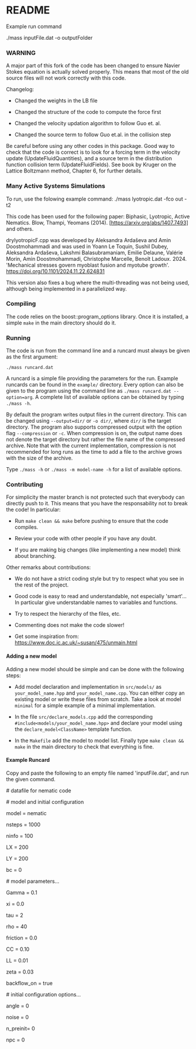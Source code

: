 # README #

Example run command

./mass inputFile.dat -o outputFolder

### WARNING ###

A major part of this fork of the code has been changed to ensure Navier Stokes equation is actually solved properly. This means that most of the old source files will not work correctly with this code. 

Changelog:

* Changed the weights in the LB file

* Changed the structure of the code to compute the force first

* Changed the velocity updation algorithm to follow Guo et. al.

* Changed the source term to follow Guo et.al. in the collision step


Be careful before using any other codes in this package. Good way to check that the code is correct is to look for a forcing term in the velocity update (UpdateFluidQuantities), and a source term in the distribution function collision term (UpdateFluidFields). See book by Kruger on the Lattice Boltzmann method, Chapter 6, for further details.

### Many Active Systems Simulations ###

To run, use the folowing example command:
./mass lyotropic.dat -fco out -t2

This code has been used for the following paper:
Biphasic, Lyotropic, Active Nematics. Blow, Thampi, Yeomans (2014). [https://arxiv.org/abs/1407.7493]
and others.

drylyotropicF.cpp was developed by Aleksandra Ardaševa and Amin Doostmohammadi and was used in
Yoann Le Toquin, Sushil Dubey, Aleksandra Ardaševa, Lakshmi Balasubramaniam, Emilie Delaune, Valérie Morin,  Amin Doostmohammadi,  Christophe Marcelle,  Benoît Ladoux. 2024. 'Mechanical stresses govern myoblast fusion and myotube growth'. https://doi.org/10.1101/2024.11.22.624831

This version also fixes a bug where the multi-threading was not being used, although being implemented in a parallelized way.

### Compiling ###

The code relies on the boost::program_options library. Once it is installed, a
simple `make` in the main directory should do it.

### Running ###

The code is run from the command line and a runcard must always be given as the
first argument:

`./mass runcard.dat`

A runcard is a simple file providing the parameters for the run. Example
runcards can be found in the `example/` directory. Every option can also be
given to the program using the command line as
`./mass runcard.dat --option=arg`. A complete list of available options can be
obtained by typing `./mass -h`.

By default the program writes output files in the current directory. This can be
changed using `--output=dir/` or `-o dir/`, where `dir/` is the target
directory. The program also supports compressed output with the option flag
`--compression` or `-c`. When compression is on, the output name does not
denote the target directory but rather the file name of the compressed archive.
Note that with the current implementation, compression is not recommended for
long runs as the time to add a file to the archive grows with the size of the
archive.

Type `./mass -h` or `./mass -m model-name -h` for a list of available options.


### Contributing ###

For simplicity the master branch is not protected such that everybody can directly
push to it. This means that you have the responsability not to break the code!
In particular:

* Run `make clean && make` before pushing to ensure that the code compiles.

* Review your code with other people if you have any doubt.

* If you are making big changes (like implementing a new model) think about branching.


Other remarks about contributions:

* We do not have a strict coding style but try to respect what you see in the
rest of the project.

* Good code is easy to read and understandable, not especially 'smart'... In
particular give understandable names to variables and functions.

* Try to respect the hierarchy of the files, etc.

* Commenting does not make the code slower!

* Get some inspiration from: https://www.doc.ic.ac.uk/~susan/475/unmain.html


#### Adding a new model ####

Adding a new model should be simple and can be done with the following steps:

* Add model declaration and implementation in `src/models/` as `your_model_name.hpp`
and `your_model_name.cpp`. You can either copy an existing model or write these
files from scratch. Take a look at model `minimal` for a simple example of a
minimal implementation.

* In the file `src/declare_models.cpp` add the corresponding
`#include<models/your_model_name.hpp>` and declare your model using the
`declare_model<ClassName>` template function.

* In the `Makefile` add the model
to model list. Finally type `make clean && make` in the main directory to check
that everything is fine.



#### Example Runcard ####

Copy and paste the following to an empty file named 'inputFile.dat', and run the given command.

    
\# datafile for nematic code
    

\# model and initial configuration

model    = nematic

nsteps   = 1000

ninfo    = 100

LX       = 200

LY       = 200

bc	 = 0


\# model parameters... 

Gamma    = 0.1

xi 	 = 0.0

tau      = 2

rho      = 40

friction = 0.0

CC	 = 0.10

LL       = 0.01

zeta     = 0.03

backflow_on = true


\# initial configuration options... 

angle    = 0

noise    = 0

n_preinit= 0

npc	 = 0

